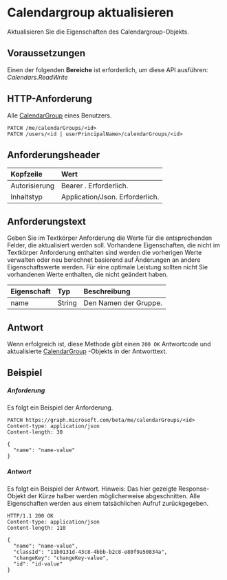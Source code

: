 # <a name="update-calendargroup"></a>Calendargroup aktualisieren

Aktualisieren Sie die Eigenschaften des Calendargroup-Objekts.
## <a name="prerequisites"></a>Voraussetzungen
Einen der folgenden **Bereiche** ist erforderlich, um diese API ausführen: _Calendars.ReadWrite_
## <a name="http-request"></a>HTTP-Anforderung
<!-- { "blockType": "ignored" } -->
Alle [CalendarGroup](../resources/calendargroup.md) eines Benutzers.
```http
PATCH /me/calendarGroups/<id>
PATCH /users/<id | userPrincipalName>/calendarGroups/<id>
```
## <a name="request-headers"></a>Anforderungsheader
| Kopfzeile       | Wert |
|:---------------|:--------|
| Autorisierung  | Bearer <token>. Erforderlich.  |
| Inhaltstyp  | Application/Json. Erforderlich.  |

## <a name="request-body"></a>Anforderungstext
Geben Sie im Textkörper Anforderung die Werte für die entsprechenden Felder, die aktualisiert werden soll. Vorhandene Eigenschaften, die nicht im Textkörper Anforderung enthalten sind werden die vorherigen Werte verwalten oder neu berechnet basierend auf Änderungen an andere Eigenschaftswerte werden. Für eine optimale Leistung sollten nicht Sie vorhandenen Werte enthalten, die nicht geändert haben.

| Eigenschaft     | Typ   |Beschreibung|
|:---------------|:--------|:----------|
|name|String|Den Namen der Gruppe.|

## <a name="response"></a>Antwort
Wenn erfolgreich ist, diese Methode gibt einen `200 OK` Antwortcode und aktualisierte [CalendarGroup](../resources/calendargroup.md) -Objekts in der Antworttext.
## <a name="example"></a>Beispiel
##### <a name="request"></a>Anforderung
Es folgt ein Beispiel der Anforderung.
<!-- {
  "blockType": "request",
  "name": "update_calendargroup"
}-->
```http
PATCH https://graph.microsoft.com/beta/me/calendarGroups/<id>
Content-type: application/json
Content-length: 30

{
  "name": "name-value"
}
```
##### <a name="response"></a>Antwort
Es folgt ein Beispiel der Antwort. Hinweis: Das hier gezeigte Response-Objekt der Kürze halber werden möglicherweise abgeschnitten. Alle Eigenschaften werden aus einem tatsächlichen Aufruf zurückgegeben.
<!-- {
  "blockType": "response",
  "truncated": true,
  "@odata.type": "microsoft.graph.calendarGroup"
} -->
```http
HTTP/1.1 200 OK
Content-type: application/json
Content-length: 110

{
  "name": "name-value",
  "classId": "11b0131d-43c8-4bbb-b2c8-e80f9a50834a",
  "changeKey": "changeKey-value",
  "id": "id-value"
}
```

<!-- uuid: 8fcb5dbc-d5aa-4681-8e31-b001d5168d79
2015-10-25 14:57:30 UTC -->
<!-- {
  "type": "#page.annotation",
  "description": "Update calendargroup",
  "keywords": "",
  "section": "documentation",
  "tocPath": ""
}-->
